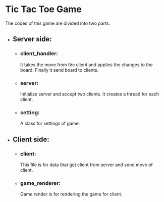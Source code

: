 # Tic Tac Toe Game
The codes of this game are divided into two parts:
 * ## Server side:
   * ### client_handler: 
     It takes the move from the client and applies the changes to the board. Finally it send board to clients.
   * ### server:
     Initialize server and accept two clients. It creates a thread for each client.
   * ### setting:
     A class for settings of game.
* ## Client side:
   * ### client:
      This file is for data that get client from server and send move of client.
   * ### game_renderer:
      Game render is for rendering the game for client. 

